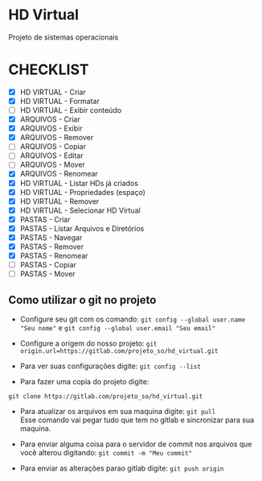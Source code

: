 
# HD Virtual
Projeto de sistemas operacionais

# CHECKLIST

- [x] HD VIRTUAL - Criar
- [x] HD VIRTUAL - Formatar
- [ ] HD VIRTUAL - Exibir conteúdo
- [x] ARQUIVOS - Criar
- [x] ARQUIVOS - Exibir
- [x] ARQUIVOS - Remover
- [ ] ARQUIVOS - Copiar
- [ ] ARQUIVOS - Editar
- [ ] ARQUIVOS - Mover
- [x] ARQUIVOS - Renomear
- [x] HD VIRTUAL - Listar HDs já criados
- [x] HD VIRTUAL - Propriedades (espaço)
- [x] HD VIRTUAL - Remover
- [x] HD VIRTUAL - Selecionar HD Virtual
- [x] PASTAS - Criar
- [x] PASTAS - Listar Arquivos e Diretórios
- [x] PASTAS - Navegar
- [x] PASTAS - Remover
- [x] PASTAS - Renomear
- [ ] PASTAS - Copiar
- [ ] PASTAS - Mover

## Como utilizar o git no projeto

* Configure seu git com os comando: `git config --global user.name  "Seu nome"` e `git config --global user.email "Seu email"`

* Configure a origem do nosso projeto: `git origin.url=https://gitlab.com/projeto_so/hd_virtual.git`

* Para ver suas configurações digite: `git config --list`

* Para fazer uma copia do projeto digite:   

`git clone https://gitlab.com/projeto_so/hd_virtual.git`

* Para atualizar os arquivos em sua maquina digite: `git pull` \
    Esse comando vai pegar tudo que tem no gitlab e sincronizar para sua maquina.

* Para enviar alguma coisa para o servidor de commit nos arquivos que você alterou digitando: `git commit -m "Meu commit"`

* Para enviar as alterações parao gitlab digite: `git push origin`